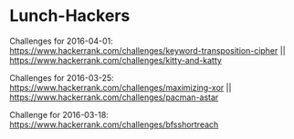 # Lunch-Hackers
Challenges for 2016-04-01: https://www.hackerrank.com/challenges/keyword-transposition-cipher || https://www.hackerrank.com/challenges/kitty-and-katty   

Challenges for 2016-03-25: https://www.hackerrank.com/challenges/maximizing-xor || https://www.hackerrank.com/challenges/pacman-astar  
 
Challenge for 2016-03-18: https://www.hackerrank.com/challenges/bfsshortreach
